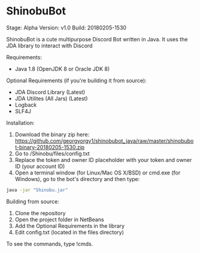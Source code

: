 # ShinobuBot

Stage: Alpha
Version: v1.0
Build: 20180205-1530

ShinobuBot is a cute multipurpose Discord Bot written in Java. It uses the JDA library to interact with Discord

Requirements:
- Java 1.8 (OpenJDK 8 or Oracle JDK 8)

Optional Requirements (if you're building it from source): 
- JDA Discord Library (Latest)
- JDA Utilites (All Jars) (Latest)
- Logback
- SLF4J

Installation:
1. Download the binary zip here: https://github.com/georgyorgy1/shinobubot_java/raw/master/shinobubot-binary-20180205-1530.zip
2. Go to /Shinobu/files/config.txt
3. Replace the token and owner ID placeholder with your token and owner ID (your account ID)
4. Open a terminal window (for Linux/Mac OS X/BSD) or cmd.exe (for Windows), go to the bot's directory and then type:
```sh
java -jar "Shinobu.jar"
```

Building from source:
1. Clone the repository
2. Open the project folder in NetBeans
3. Add the Optional Requirements in the library
4. Edit config.txt (located in the files directory)

To see the commands, type !cmds.
